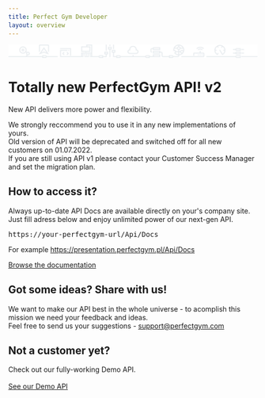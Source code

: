 ```yaml
---
title: Perfect Gym Developer
layout: overview
---
```


<div id="wrapper">
    <div class="pg-api-graphic-block">
      <img src="/assets/images/pg-api-graphic.png" alt="Perfect Gym api">
    </div>
    <div class="content">
        <h1 class="new-version">
            Totally new PerfectGym API!
            <span class="h1-background-text">v2</span>
        </h1>
        <p>
            New API delivers more power and flexibility.
        </p>
        <p>
            We strongly reccommend you to use it in any new implementations of yours.<br>
            Old version of API will be deprecated and switched off for all new customers on 01.07.2022.<br>
            If you are still using API v1 please contact your Customer Success Manager and set the migration plan.
        </p>
        <h2>How to access it?</h2>
        <p>
        Always up-to-date API Docs are available directly on your's company site.
        <br>
        Just fill adress below and enjoy unlimited power of our <span>next-gen&nbsp;API</span>.
        </p>
        <pre>https://your-perfectgym-url/Api/Docs</pre>
        <p>For example <a href="https://presentation.perfectgym.pl/Api/Docs">https://presentation.perfectgym.pl/Api/Docs</a></p>
        <p>
            <a href="https://presentation.perfectgym.pl/Api/Docs" class="button">Browse the documentation</a>
        </p>
        <h2>Got some ideas? Share with us!</h2>
        <p>We want to make our API best in the whole universe - to acomplish this mission we need your feedback and ideas.<br>
        Feel free to send us your suggestions - <a href="mailto:support@perfectgym.com">support@perfectgym.com</a>
        </p>
        <h2>Not a customer yet?</h2>
        <p>
        Check out our fully-working Demo API.<br><br>
        <a href="https://presentation.perfectgym.com/Api/Docs" class="button">See our Demo API</a>
        </p>
    </div>
</div>

